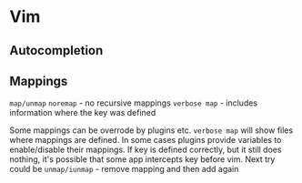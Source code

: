# Vim

## Autocompletion

## Mappings

`map/unmap`
`noremap` - no recursive mappings
`verbose map` - includes information where the key was defined

Some mappings can be overrode by plugins etc. `verbose map` will show files where mappings are defined.
In some cases plugins provide variables to enable/disable their mappings.
If key is defined correctly, but it still does nothing, it's possible that some app intercepts key before vim.
Next try could be `unmap/iunmap` - remove mapping and then add again
